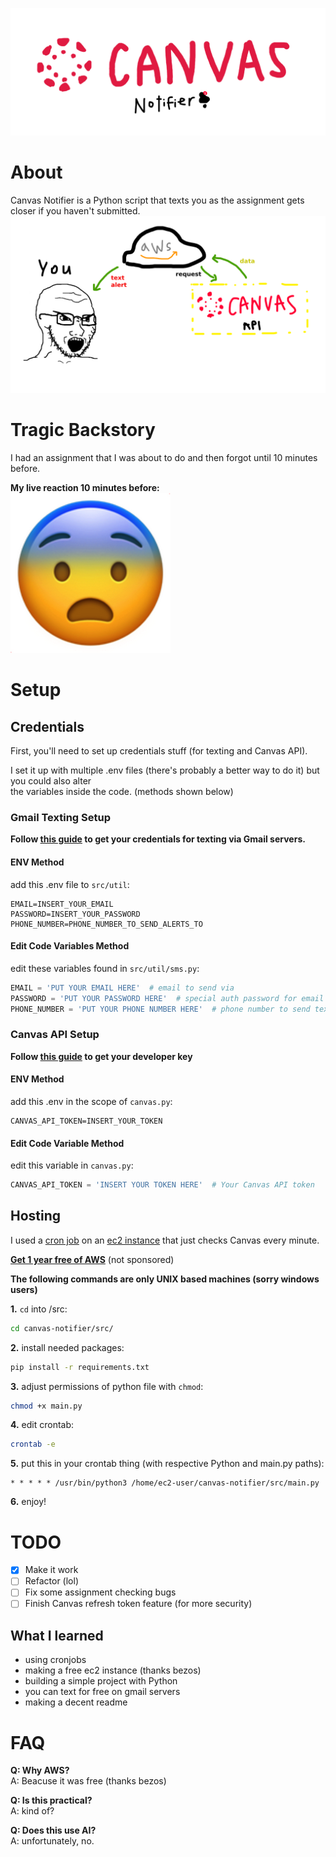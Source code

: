 ![Canvas Notifier](public/banner.png)

# About

Canvas Notifier is a Python script that texts you as the assignment gets closer if you haven't submitted.  
![Diagram](public/diagram.png)

# Tragic Backstory

I had an assignment that I was about to do and then forgot until 10 minutes before.  

**My live reaction 10 minutes before:**  
![My Reaction](public/reaction.png)

# Setup

## Credentials

First, you'll need to set up credentials stuff (for texting and Canvas API).  

I set it up with multiple .env files (there's probably a better way to do it) but you could also alter  
the variables inside the code. (methods shown below)

### Gmail Texting Setup

**Follow [this guide](https://support.google.com/accounts/answer/185833?p=InvalidSecondFactor&visit_id=637700239874464736-1954441174&rd=1) to get your credentials for texting via Gmail servers.**

#### ENV Method

add this .env file to ``src/util``:

```text
EMAIL=INSERT_YOUR_EMAIL 
PASSWORD=INSERT_YOUR_PASSWORD
PHONE_NUMBER=PHONE_NUMBER_TO_SEND_ALERTS_TO
```  

#### Edit Code Variables Method

edit these variables found in ``src/util/sms.py``:

```python
EMAIL = 'PUT YOUR EMAIL HERE'  # email to send via
PASSWORD = 'PUT YOUR PASSWORD HERE'  # special auth password for email above
PHONE_NUMBER = 'PUT YOUR PHONE NUMBER HERE'  # phone number to send texts to
```

### Canvas API Setup

**Follow [this guide](https://community.canvaslms.com/t5/Admin-Guide/How-do-I-add-a-developer-API-key-for-an-account/ta-p/259) to get your developer key**  

#### ENV Method

add this .env in the scope of ``canvas.py``:

```
CANVAS_API_TOKEN=INSERT_YOUR_TOKEN
```

#### Edit Code Variable Method

edit this variable in ``canvas.py``:

```python
CANVAS_API_TOKEN = 'INSERT YOUR TOKEN HERE'  # Your Canvas API token
```

## Hosting

I used a [cron job](https://kubernetes.io/docs/concepts/workloads/controllers/cron-jobs/) on an [ec2 instance](https://www.techtarget.com/searchaws/definition/Amazon-EC2-instances) that just checks Canvas every minute.  

**[Get 1 year free of AWS](https://aws.amazon.com/free/?all-free-tier.sort-by=item.additionalFields.SortRank&all-free-tier.sort-order=asc&awsf.Free%20Tier%20Types=*all&awsf.Free%20Tier%20Categories=*all)** (not sponsored)  

**The following commands are only UNIX based machines (sorry windows users)**  

**1.**  ``cd`` into /src:

```bash
cd canvas-notifier/src/
```

**2.** install needed packages:

```bash
pip install -r requirements.txt
```

**3.** adjust permissions of python file with ``chmod``:

```bash
chmod +x main.py
```

**4.** edit crontab:

```bash
crontab -e
```

**5.** put this in your crontab thing (with respective Python and main.py paths):

```
* * * * * /usr/bin/python3 /home/ec2-user/canvas-notifier/src/main.py
```

**6.** enjoy!

# TODO

- [X] Make it work
- [ ] Refactor (lol)
- [ ] Fix some assignment checking bugs
- [ ] Finish Canvas refresh token feature (for more security)

## What I learned  

- using cronjobs
- making a free ec2 instance (thanks bezos)
- building a simple project with Python
- you can text for free on gmail servers
- making a decent readme

# FAQ

**Q: Why AWS?**  
A: Beacuse it was free (thanks bezos)

**Q: Is this practical?**  
A: kind of?

**Q: Does this use AI?**  
A: unfortunately, no.
